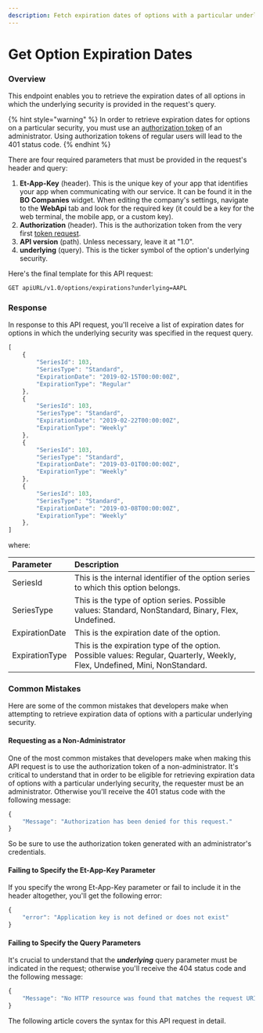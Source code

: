```yaml
---
description: Fetch expiration dates of options with a particular underlying security
---
```


# Get Option Expiration Dates

### Overview

This endpoint enables you to retrieve the expiration dates of all options in which the underlying security is provided in the request's query. 

{% hint style="warning" %}
In order to retrieve expiration dates for options on a particular security, you must use an [authorization token](../authentication/) of an administrator. Using authorization tokens of regular users will lead to the 401 status code.
{% endhint %}

There are four required parameters that must be provided in the request's header and query:

1. **Et-App-Key** \(header\). This is the unique key of your app that identifies your app when communicating with our service. It can be found it in the **BO Companies** widget. When editing the company's settings, navigate to the **WebApi** tab and look for the required key \(it could be a key for the web terminal, the mobile app, or a custom key\). 
2. **Authorization** \(header\). This is the authorization token from the very first [token request](../authentication/).
3. **API version** \(path\). Unless necessary, leave it at "1.0".
4. **underlying** \(query\). This is the ticker symbol of the option's underlying security.

Here's the final template for this API request:

```text
GET apiURL/v1.0/options/expirations?underlying=AAPL
```

### Response

In response to this API request, you'll receive a list of expiration dates for options in which the underlying security was specified in the request query.

```javascript
[
    {
        "SeriesId": 103,
        "SeriesType": "Standard",
        "ExpirationDate": "2019-02-15T00:00:00Z",
        "ExpirationType": "Regular"
    },
    {
        "SeriesId": 103,
        "SeriesType": "Standard",
        "ExpirationDate": "2019-02-22T00:00:00Z",
        "ExpirationType": "Weekly"
    },
    {
        "SeriesId": 103,
        "SeriesType": "Standard",
        "ExpirationDate": "2019-03-01T00:00:00Z",
        "ExpirationType": "Weekly"
    },
    {
        "SeriesId": 103,
        "SeriesType": "Standard",
        "ExpirationDate": "2019-03-08T00:00:00Z",
        "ExpirationType": "Weekly"
    },
]
```

where:

| Parameter | Description |
| :--- | :--- |
| SeriesId | This is the internal identifier of the option series to which this option belongs. |
| SeriesType | This is the type of option series. Possible values: Standard, NonStandard, Binary, Flex, Undefined.  |
| ExpirationDate | This is the expiration date of the option. |
| ExpirationType | This is the expiration type of the option. Possible values: Regular, Quarterly, Weekly, Flex, Undefined, Mini, NonStandard.  |

### Common Mistakes

Here are some of the common mistakes that developers make when attempting to retrieve expiration data of options with a particular underlying security. 

#### Requesting as a Non-Administrator

One of the most common mistakes that developers make when making this API request is to use the authorization token of a non-administrator. It's critical to understand that in order to be eligible for retrieving expiration data of options with a particular underlying security, the requester must be an administrator. Otherwise you'll receive the 401 status code with the following message:

```javascript
{
    "Message": "Authorization has been denied for this request."
}
```

So be sure to use the authorization token generated with an administrator's credentials.

#### Failing to Specify the Et-App-Key Parameter

If you specify the wrong Et-App-Key parameter or fail to include it in the header altogether, you'll get the following error:

```javascript
{
    "error": "Application key is not defined or does not exist"
}
```

#### Failing to Specify the Query Parameters

It's crucial to understand that the _**underlying**_ query parameter must be indicated in the request; otherwise you'll receive the 404 status code and the following message:

```javascript
{
    "Message": "No HTTP resource was found that matches the request URI 'https://pub-api-etnatrader-dev.etnasoft.us/api/v1.0/equities?pageNumber=0&pageSize=2&sortField=Type'."
}
```

The following article covers the syntax for this API request in detail.

